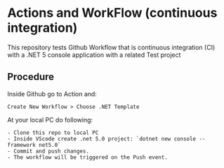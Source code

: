 # Actions and WorkFlow (continuous integration)
This repository tests Github Workflow that is continuous integration (CI) with a .NET 5 console application with a related Test project

## Procedure
Inside Github go to Action and: 
```
Create New Workflow > Choose .NET Template
```
At your local PC do following: 
```
- Clone this repo to local PC
- Inside VScode create .net 5.0 project: `dotnet new console --framework net5.0`
- Commit and push changes. 
- The workflow will be triggered on the Push event. 
```
